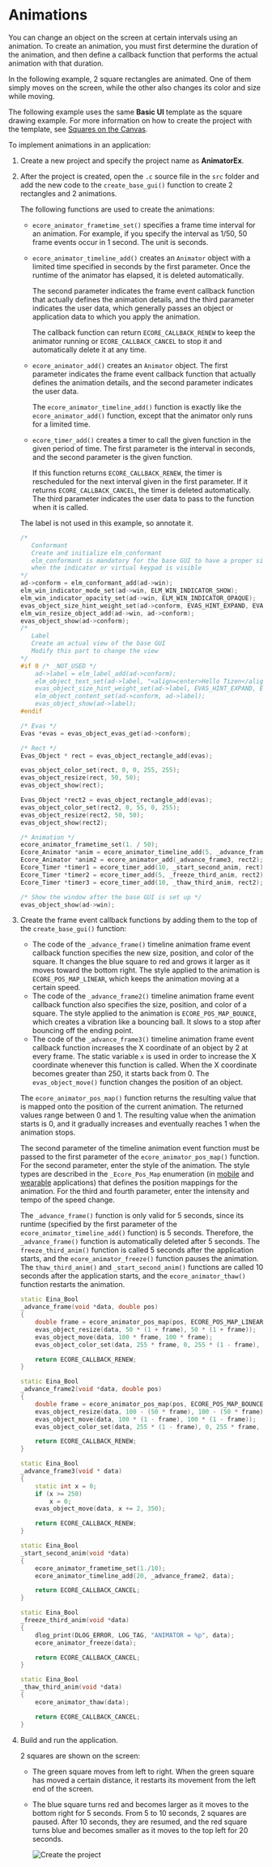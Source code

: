 # Animations

You can change an object on the screen at certain intervals using an
animation. To create an animation, you must first determine the duration
of the animation, and then define a callback function that performs the
actual animation with that duration.

In the following example, 2 square rectangles are animated. One of them
simply moves on the screen, while the other also changes its color and
size while moving.

The following example uses the same **Basic UI** template as the square
drawing example. For more information on how to create the project with
the template, see [Squares on the Canvas](app-graphics-square.md).

To implement animations in an application:

1.  Create a new project and specify the project name as **AnimatorEx**.
2. After the project is created, open the `.c` source file in the `src`
    folder and add the new code to the `create_base_gui()` function to
    create 2 rectangles and 2 animations.

    The following functions are used to create the animations:

    -   `ecore_animator_frametime_set()` specifies a frame time interval
        for an animation. For example, if you specify the interval as
        1/50, 50 frame events occur in 1 second. The unit is seconds.
    - `ecore_animator_timeline_add()` creates an `Animator` object
        with a limited time specified in seconds by the first parameter.
        Once the runtime of the animator has elapsed, it is
        deleted automatically.

        The second parameter indicates the frame event callback function
        that actually defines the animation details, and the third
        parameter indicates the user data, which generally passes an
        object or application data to which you apply the animation.

        The callback function can return `ECORE_CALLBACK_RENEW` to keep
        the animator running or `ECORE_CALLBACK_CANCEL` to stop it and
        automatically delete it at any time.

    - `ecore_animator_add()` creates an `Animator` object. The first
        parameter indicates the frame event callback function that
        actually defines the animation details, and the second parameter
        indicates the user data.

        The `ecore_animator_timeline_add()` function is exactly like the
        `ecore_animator_add()` function, except that the animator only
        runs for a limited time.

    - `ecore_timer_add()` creates a timer to call the given function
        in the given period of time. The first parameter is the interval
        in seconds, and the second parameter is the given function.

        If this function returns `ECORE_CALLBACK_RENEW`, the timer is
        rescheduled for the next interval given in the first parameter.
        If it returns `ECORE_CALLBACK_CANCEL`, the timer is
        deleted automatically. The third parameter indicates the user
        data to pass to the function when it is called.

    The label is not used in this example, so annotate it.

    ```c++
    /*
       Conformant
       Create and initialize elm_conformant
       elm_conformant is mandatory for the base GUI to have a proper size
       when the indicator or virtual keypad is visible
    */
    ad->conform = elm_conformant_add(ad->win);
    elm_win_indicator_mode_set(ad->win, ELM_WIN_INDICATOR_SHOW);
    elm_win_indicator_opacity_set(ad->win, ELM_WIN_INDICATOR_OPAQUE);
    evas_object_size_hint_weight_set(ad->conform, EVAS_HINT_EXPAND, EVAS_HINT_EXPAND);
    elm_win_resize_object_add(ad->win, ad->conform);
    evas_object_show(ad->conform);
    /*
       Label
       Create an actual view of the base GUI
       Modify this part to change the view
    */
    #if 0 /* _NOT_USED */
        ad->label = elm_label_add(ad->conform);
        elm_object_text_set(ad->label, "<align=center>Hello Tizen</align>");
        evas_object_size_hint_weight_set(ad->label, EVAS_HINT_EXPAND, EVAS_HINT_EXPAND);
        elm_object_content_set(ad->conform, ad->label);
        evas_object_show(ad->label);
    #endif

    /* Evas */
    Evas *evas = evas_object_evas_get(ad->conform);

    /* Rect */
    Evas_Object * rect = evas_object_rectangle_add(evas);

    evas_object_color_set(rect, 0, 0, 255, 255);
    evas_object_resize(rect, 50, 50);
    evas_object_show(rect);

    Evas_Object *rect2 = evas_object_rectangle_add(evas);
    evas_object_color_set(rect2, 0, 55, 0, 255);
    evas_object_resize(rect2, 50, 50);
    evas_object_show(rect2);

    /* Animation */
    ecore_animator_frametime_set(1. / 50);
    Ecore_Animator *anim = ecore_animator_timeline_add(5, _advance_frame, rect);
    Ecore_Animator *anim2 = ecore_animator_add(_advance_frame3, rect2);
    Ecore_Timer *timer1 = ecore_timer_add(10, _start_second_anim, rect);
    Ecore_Timer *timer2 = ecore_timer_add(5, _freeze_third_anim, rect2);
    Ecore_Timer *timer3 = ecore_timer_add(10, _thaw_third_anim, rect2);

    /* Show the window after the base GUI is set up */
    evas_object_show(ad->win);
    ```

3. Create the frame event callback functions by adding them to the top
    of the `create_base_gui()` function:

    -   The code of the `_advance_frame()` timeline animation frame
        event callback function specifies the new size, position, and
        color of the square. It changes the blue square to red and grows
        it larger as it moves toward the bottom right. The style applied
        to the animation is `ECORE_POS_MAP_LINEAR`, which keeps the
        animation moving at a certain speed.
    -   The code of the `_advance_frame2()` timeline animation frame
        event callback function also specifies the size, position, and
        color of a square. The style applied to the animation is
        `ECORE_POS_MAP_BOUNCE`, which creates a vibration like a
        bouncing ball. It slows to a stop after bouncing off the
        ending point.
    -   The code of the `_advance_frame3()` timeline animation frame
        event callback function increases the X coordinate of an object
        by 2 at every frame. The static variable `x` is used in order to
        increase the X coordinate whenever this function is called. When
        the X coordinate becomes greater than 250, it starts back
        from 0. The `evas_object_move()` function changes the position
        of an object.

    The `ecore_animator_pos_map()` function returns the resulting value
    that is mapped onto the position of the current animation. The
    returned values range between 0 and 1. The resulting value when the
    animation starts is 0, and it gradually increases and eventually
    reaches 1 when the animation stops.

    The second parameter of the timeline animation event function must
    be passed to the first parameter of the
    `ecore_animator_pos_map()` function. For the second parameter, enter
    the style of the animation. The style types are described in the
    `_Ecore_Pos_Map` enumeration (in
    [mobile](../../../../org.tizen.native.mobile.apireference/group__Ecore__Animator__Group.html#ga2db0d0f0f3973829c7f700e5af3e041c)
    and
    [wearable](../../../../org.tizen.native.wearable.apireference/group__Ecore__Animator__Group.html#ga2db0d0f0f3973829c7f700e5af3e041c) applications)
    that defines the position mappings for the animation. For the third
    and fourth parameter, enter the intensity and tempo of the
    speed change.

    The `_advance_frame()` function is only valid for 5 seconds, since
    its runtime (specified by the first parameter of the
    `ecore_animator_timeline_add()` function) is 5 seconds. Therefore,
    the `_advance_frame()` function is automatically deleted after
    5 seconds. The `freeze_third_anim()` function is called 5 seconds
    after the application starts, and the `ecore_animator_freeze()`
    function pauses the animation. The `thaw_third_anim()` and
    `_start_second_anim()` functions are called 10 seconds after the
    application starts, and the `ecore_animator_thaw()` function
    restarts the animation.

    ```c++
    static Eina_Bool
    _advance_frame(void *data, double pos)
    {
        double frame = ecore_animator_pos_map(pos, ECORE_POS_MAP_LINEAR, 12, 15);
        evas_object_resize(data, 50 * (1 + frame), 50 * (1 + frame));
        evas_object_move(data, 100 * frame, 100 * frame);
        evas_object_color_set(data, 255 * frame, 0, 255 * (1 - frame), 255);

        return ECORE_CALLBACK_RENEW;
    }

    static Eina_Bool
    _advance_frame2(void *data, double pos)
    {
        double frame = ecore_animator_pos_map(pos, ECORE_POS_MAP_BOUNCE, 1.2, 50);
        evas_object_resize(data, 100 - (50 * frame), 100 - (50 * frame));
        evas_object_move(data, 100 * (1 - frame), 100 * (1 - frame));
        evas_object_color_set(data, 255 * (1 - frame), 0, 255 * frame, 255);

        return ECORE_CALLBACK_RENEW;
    }

    static Eina_Bool
    _advance_frame3(void * data)
    {
        static int x = 0;
        if (x >= 250)
            x = 0;
        evas_object_move(data, x += 2, 350);

        return ECORE_CALLBACK_RENEW;
    }

    static Eina_Bool
    _start_second_anim(void *data)
    {
        ecore_animator_frametime_set(1./10);
        ecore_animator_timeline_add(20, _advance_frame2, data);

        return ECORE_CALLBACK_CANCEL;
    }

    static Eina_Bool
    _freeze_third_anim(void *data)
    {
        dlog_print(DLOG_ERROR, LOG_TAG, "ANIMATOR = %p", data);
        ecore_animator_freeze(data);

        return ECORE_CALLBACK_CANCEL;
    }

    static Eina_Bool
    _thaw_third_anim(void *data)
    {
        ecore_animator_thaw(data);

        return ECORE_CALLBACK_CANCEL;
    }
    ```

4. Build and run the application.

    2 squares are shown on the screen:

    -   The green square moves from left to right. When the green square
        has moved a certain distance, it restarts its movement from the
        left end of the screen.
    - The blue square turns red and becomes larger as it moves to the
        bottom right for 5 seconds. From 5 to 10 seconds, 2 squares
        are paused. After 10 seconds, they are resumed, and the red
        square turns blue and becomes smaller as it moves to the top
        left for 20 seconds.

        ![Create the project](./media/graphics_animation.png)
